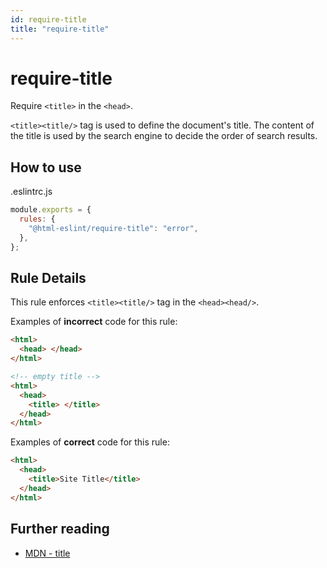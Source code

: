 ```yaml
---
id: require-title
title: "require-title"
---
```


# require-title

Require `<title>` in the `<head>`.

`<title><title/>` tag is used to define the document's title.
The content of the title is used by the search engine to decide the order of search results.

## How to use

.eslintrc.js

```js
module.exports = {
  rules: {
    "@html-eslint/require-title": "error",
  },
};
```

## Rule Details

This rule enforces `<title><title/>` tag in the `<head><head/>`.

Examples of **incorrect** code for this rule:

```html
<html>
  <head> </head>
</html>

<!-- empty title -->
<html>
  <head>
    <title> </title>
  </head>
</html>
```

Examples of **correct** code for this rule:

```html
<html>
  <head>
    <title>Site Title</title>
  </head>
</html>
```

## Further reading

- [MDN - title](https://developer.mozilla.org/en-US/docs/Web/HTML/Element/title)
